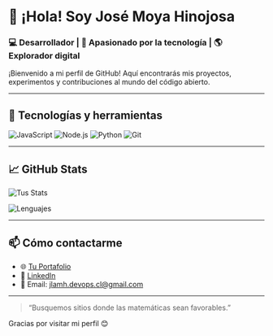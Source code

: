 # 👋 ¡Hola! Soy José Moya Hinojosa

### 💻 Desarrollador | 🚀 Apasionado por la tecnología | 🌎 Explorador digital

¡Bienvenido a mi perfil de GitHub! Aquí encontrarás mis proyectos, experimentos y contribuciones al mundo del código abierto.

---

## 🧰 Tecnologías y herramientas


![JavaScript](https://img.shields.io/badge/JavaScript-F7DF1E?style=flat&logo=javascript&logoColor=black)
![Node.js](https://img.shields.io/badge/Node.js-339933?style=flat&logo=node.js&logoColor=white)
![Python](https://img.shields.io/badge/Python-3776AB?style=flat&logo=python&logoColor=white)
![Git](https://img.shields.io/badge/Git-F05032?style=flat&logo=git&logoColor=white)

---

## 📈 GitHub Stats

![Tus Stats](https://github-readme-stats.vercel.app/api?username=jlamh&show_icons=true&theme=radical)

![Lenguajes](https://github-readme-stats.vercel.app/api/top-langs/?username=jlamh&layout=compact&theme=radical)

---

## 📫 Cómo contactarme

- 🌐 [Tu Portafolio](https://tusitio.com)
- 💼 [LinkedIn](https://www.linkedin.com/in/josé-moya-hinojosa-4b039635b)
- 📧 Email: [jlamh.devops.cl@gmail.com](mailto:jlamh.devops.cl@gmail.com)

---

> “Busquemos sitios donde las matemáticas sean favorables.”

Gracias por visitar mi perfil 😊
